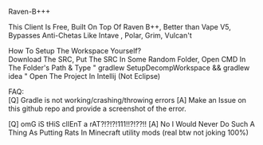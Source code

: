 Raven-B+++

This Client Is Free, Built On Top Of Raven B++, Better than Vape V5, Bypasses Anti-Chetas Like Intave , Polar, Grim, Vulcan't

How To Setup The Workspace Yourself?                                                                                                                                                                                                   
Download The SRC,
Put The SRC In Some Random Folder,
Open CMD In The Folder's Path & Type " gradlew SetupDecompWorkspace && gradlew idea "
Open The Project In Intellij (Not Eclipse)

FAQ:                                                                                                                                                                                                                         
[Q] Gradle is not working/crashing/throwing errors
[A] Make an Issue on this github repo and provide a screenshot of the error.

[Q] omG iS tHiS clIEnT a rAT?!?!?!111!!?!??!!
[A] No I Would Never Do Such A Thing As Putting Rats In Minecraft utility mods (real btw not joking 100%)

